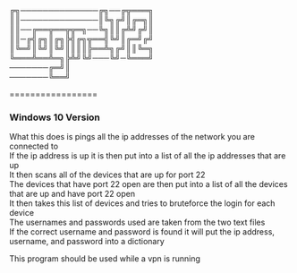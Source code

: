 ╔╗──────────────╔╗──╔╦═══╗                   
║║──────────────║╚╗╔╝║╔═╗║                        
║║──╔══╦══╦╦═╗──╚╗║║╔╩╝╔╝║                    
║║─╔╣╔╗║╔╗╠╣╔╗╦══╣╚╝║╔═╝╔╝                         
║╚═╝║╚╝║╚╝║║║║╠══╩╗╔╝║║╚═╗                     
╚═══╩══╩═╗╠╩╝╚╝───╚╝─╚═══╝                    
───────╔═╝║                       
───────╚══╝                    
   
=================
### Windows 10 Version

What this does is pings all the ip addresses of the network you are connected to          
If the ip address is up it is then put into a list of all the ip addresses that are up            
It then scans all of the devices that are up for port 22           
The devices that have port 22 open are then put into a list of all the devices that are up and have port 22 open        
It then takes this list of devices and tries to bruteforce the login for each device        
The usernames and passwords used are taken from the two text files        
If the correct username and password is found it will put the ip address, username, and password into a dictionary        

This program should be used while a vpn is running
